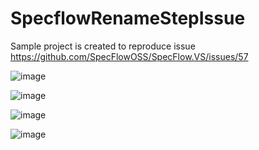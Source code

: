 # SpecflowRenameStepIssue

Sample project is created to reproduce issue https://github.com/SpecFlowOSS/SpecFlow.VS/issues/57

![image](https://user-images.githubusercontent.com/58924136/148332576-28d9cd26-3b90-47e4-975a-46528c8c365c.png)

![image](https://user-images.githubusercontent.com/58924136/148332599-13ecb9f4-7aaa-4676-8694-a20f59b7be69.png)

![image](https://user-images.githubusercontent.com/58924136/148332619-cc204737-8a01-4861-8a57-a5edc9e56d5a.png)

![image](https://user-images.githubusercontent.com/58924136/148334199-52385af5-8983-4bb6-abb0-de75f27e06e2.png)
